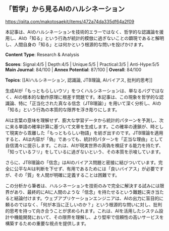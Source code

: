 ## 「哲学」から見るAIのハルシネーション

https://qiita.com/makotosaekit/items/472a74da335df64a2f09

本記事は、AIのハルシネーションを技術的エラーではなく、哲学的な認識論を援用し、AIの「知る」という行為が統計的模倣に過ぎないことの顕現であると解明し、人間自身の「知る」とは何かという根源的な問いを投げかけます。

**Content Type**: Research & Analysis

**Scores**: Signal:4/5 | Depth:4/5 | Unique:5/5 | Practical:3/5 | Anti-Hype:5/5
**Main Journal**: 84/100 | **Annex Potential**: 87/100 | **Overall**: 84/100

**Topics**: [[AIハルシネーション, 認識論, JTB理論, AIバイアス, 批判的思考]]

生成AIが「もっともらしいウソ」をつくハルシネーションは、単なるバグではなく、AIの根本的な動作原理に根差す問題です。本記事は、この現象を哲学的な認識論、特に「正当化された真なる信念（JTB理論）」を用いて深く分析し、AIの「知る」という行為の本質的な限界を浮き彫りにします。

AIは言葉の意味を理解せず、膨大な学習データから統計的パターンを予測し、次に来る単語の確率計算に基づいて文章を生成します。この確率の連鎖が、時として現実から乖離した「もっともらしい物語」を紡ぎ出すのです。JTB理論を適用すると、AIは内容が「偽」であっても、統計的パターンを「正当な理由」として自信満々に提示します。これは、AIが現実世界の真偽を検証する能力を持たず、「知っているフリ」をしているに過ぎないという、その本質を示唆しています。

さらに、JTB理論の「信念」はAIのバイアス問題と密接に結びついています。完全に公平なAIは判断を下せず、有用であるためには「良いバイアス」が必要ですが、その「質」を人間が明確に定義することは困難です。

この分析から筆者は、ハルシネーションを技術のみで完全に解決する試みには限界があり、最終的にAIに人間のような「信念」を持たせるという難題に突き当たると結論付けます。ウェブアプリケーションエンジニアは、AIの出力に盲目的に頼るのではなく、「何が本当に正しいのか？」という根源的な問いに対し、批判的思考を持って向き合うことが求められます。これは、AIを活用したシステム設計や機能開発において、その限界を理解し、より堅牢で信頼性の高いサービスを構築するための重要な視点を提供します。